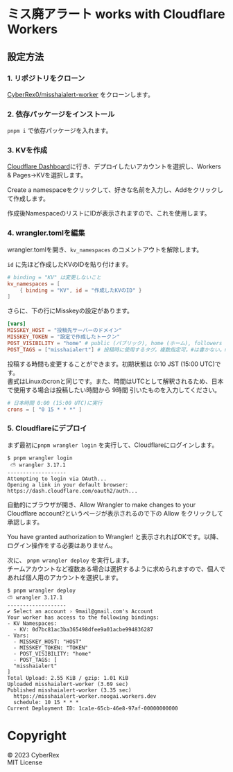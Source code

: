 # ミス廃アラート works with Cloudflare Workers

## 設定方法
### 1. リポジトリをクローン
[CyberRex0/misshaialert-worker](https://github.com/CyberRex0/misshaialert-worker) をクローンします。

### 2. 依存パッケージをインストール
`pnpm i` で依存パッケージを入れます。

### 3. KVを作成
[Cloudflare Dashboard](https://dash.cloudflare.com/)に行き、デプロイしたいアカウントを選択し、Workers & Pages→KVを選択します。

Create a namespaceをクリックして、好きな名前を入力し、Addをクリックして作成します。

作成後NamespaceのリストにIDが表示されますので、これを使用します。

### 4. wrangler.tomlを編集
wrangler.tomlを開き、`kv_namespaces` のコメントアウトを解除します。

`id` に先ほど作成したKVのIDを貼り付けます。

```toml
# binding = "KV" は変更しないこと
kv_namespaces = [
    { binding = "KV", id = "作成したKVのID" }
]
```

さらに、下の行にMisskeyの設定があります。

```toml
[vars]
MISSKEY_HOST = "投稿先サーバーのドメイン"
MISSKEY_TOKEN = "設定で作成したトークン"
POST_VISIBILITY = "home" # public (パブリック), home (ホーム), followers (フォロワーのみ), specified (DM)
POST_TAGS = ["misshaialert"] # 投稿時に使用するタグ。複数指定可。#は書かない。misshaialertはミュート使用者のために推奨
```

投稿する時間も変更することができます。初期状態は 0:10 JST (15:00 UTC)です。<br>
書式はLinuxのcronと同じです。また、時間はUTCとして解釈されるため、日本で使用する場合は投稿したい時間から 9時間 引いたものを入力してください。 

```toml
# 日本時間 0:00 (15:00 UTC)に実行
crons = [ "0 15 * * *" ]
```

### 5. Cloudflareにデプロイ

まず最初に`pnpm wrangler login` を実行して、Cloudflareにログインします。

```
$ pnpm wrangler login                                                                                  
 ⛅️ wrangler 3.17.1
-------------------
Attempting to login via OAuth...
Opening a link in your default browser: https://dash.cloudflare.com/oauth2/auth...
```

自動的にブラウザが開き、Allow Wrangler to make changes to your Cloudflare account?というページが表示されるので下の Allow をクリックして承認します。

You have granted authorization to Wrangler! と表示されればOKです。以降、ログイン操作をする必要はありません。


次に、 `pnpm wrangler deploy` を実行します。<br>
チームアカウントなど複数ある場合は選択するように求められますので、個人であれば個人用のアカウントを選択します。

```
$ pnpm wrangler deploy
⛅️ wrangler 3.17.1
-------------------
✔ Select an account › 9mail@gmail.com's Account
Your worker has access to the following bindings:
- KV Namespaces:
  - KV: 0d7bc81ac3ba365498dfee9a01acbe994836287
- Vars:
  - MISSKEY_HOST: "HOST"
  - MISSKEY_TOKEN: "TOKEN"
  - POST_VISIBILITY: "home"
  - POST_TAGS: [
  "misshaialert"
]
Total Upload: 2.55 KiB / gzip: 1.01 KiB
Uploaded misshaialert-worker (3.69 sec)
Published misshaialert-worker (3.35 sec)
  https://misshaialert-worker.noogai.workers.dev
  schedule: 10 15 * * *
Current Deployment ID: 1ca1e-65cb-46e8-97af-00000000000
```

# Copyright
&copy; 2023 CyberRex<br>
MIT License